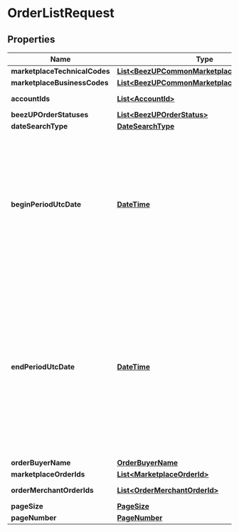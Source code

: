 
# OrderListRequest

## Properties
Name | Type | Description | Notes
------------ | ------------- | ------------- | -------------
**marketplaceTechnicalCodes** | [**List&lt;BeezUPCommonMarketplaceTechnicalCode&gt;**](BeezUPCommonMarketplaceTechnicalCode.md) |  |  [optional]
**marketplaceBusinessCodes** | [**List&lt;BeezUPCommonMarketplaceBusinessCode&gt;**](BeezUPCommonMarketplaceBusinessCode.md) |  |  [optional]
**accountIds** | [**List&lt;AccountId&gt;**](AccountId.md) | Account id list |  [optional]
**beezUPOrderStatuses** | [**List&lt;BeezUPOrderStatus&gt;**](BeezUPOrderStatus.md) |  |  [optional]
**dateSearchType** | [**DateSearchType**](DateSearchType.md) |  | 
**beginPeriodUtcDate** | [**DateTime**](DateTime.md) | The begin period you want to make the search. \\ The period MUST not be greater than 30 days. The begin period MUST be lower than the end period.   | 
**endPeriodUtcDate** | [**DateTime**](DateTime.md) | The end period of you search. \\ The period MUST not be greater than 30 days. \\ The end period MUST be greater than the begin period.  The end period MUST be lower to the current date.  | 
**orderBuyerName** | [**OrderBuyerName**](OrderBuyerName.md) |  |  [optional]
**marketplaceOrderIds** | [**List&lt;MarketplaceOrderId&gt;**](MarketplaceOrderId.md) |  |  [optional]
**orderMerchantOrderIds** | [**List&lt;OrderMerchantOrderId&gt;**](OrderMerchantOrderId.md) | Merchant order id list |  [optional]
**pageSize** | [**PageSize**](PageSize.md) |  | 
**pageNumber** | [**PageNumber**](PageNumber.md) |  | 




